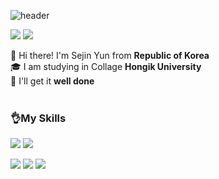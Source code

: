 ![header](https://capsule-render.vercel.app/api?type=cylinder&color=51B1E8&height=50&section=header&text=welcome&fontSize=50)

<a href="http://instagram.com/ssjjjnn._.0"/><img src="https://img.shields.io/badge/Instagram-E4405F?style=flat-square&logo=Instagram&logoColor=white"/></a> <a href="https://play.google.com/store/apps/dev?id=6863442776728043981"/><img src="https://img.shields.io/badge/Android-3DDC84?style=flat-square&logo=Android&logoColor=white"/></a>

🙌 Hi there! I'm Sejin Yun from <b>Republic of Korea</b><br>
🎓 I am studying in Collage <b>Hongik University</b><br>
🔆 I'll get it <b>well done</b>
<br>
<br>
<h3>👌My Skills </h3>

<img src="https://img.shields.io/badge/C-00599C?style=flat-square&logo=C&logoColor=white"/> <img src="https://img.shields.io/badge/Python-3776AB?style=flat-square&logo=Python&logoColor=white"/><br>

<img src="https://img.shields.io/badge/HTML-E34F26?style=flat-square&logo=HTML5&logoColor=white"/> <img src="https://img.shields.io/badge/CSS-1572B6?style=flat-square&logo=CSS3&logoColor=white"/> <img src="https://img.shields.io/badge/Django-092E20?style=flat-square&logo=Django&logoColor=white"/> 


